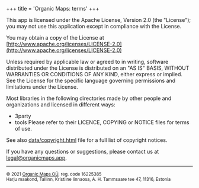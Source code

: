 +++
title = 'Organic Maps: terms'
+++

This app is licensed under the Apache License, Version 2.0 (the "License");
you may not use this application except in compliance with the License.

You may obtain a copy of the License at [http://www.apache.org/licenses/LICENSE-2.0](http://www.apache.org/licenses/LICENSE-2.0)

Unless required by applicable law or agreed to in writing, software distributed
under the License is distributed on an "AS IS" BASIS, WITHOUT WARRANTIES OR
CONDITIONS OF ANY KIND, either express or implied. See the License for the
specific language governing permissions and limitations under the License.

Most libraries in the following directories made by other people and
organizations and licensed in different ways:
- 3party
- tools
Please refer to their LICENCE, COPYING or NOTICE files for terms of use.

See also [data/copyright.html](https://github.com/organicmaps/organicmaps/blob/master/data/copyright.html)
file for a full list of copyright notices.

If you have any questions or suggestions, please contact us at [legal@organicmaps.app](mailto:legal@organicmaps.app). 

---
<sub>© 2021 [Organic Maps OÜ](mailto:legal@organicmaps.app), reg. code 16225385</sub>
<br/>
<sub>Harju maakond, Tallinn, Kristiine linnaosa, A. H. Tammsaare tee 47, 11316, Estonia</sub>
